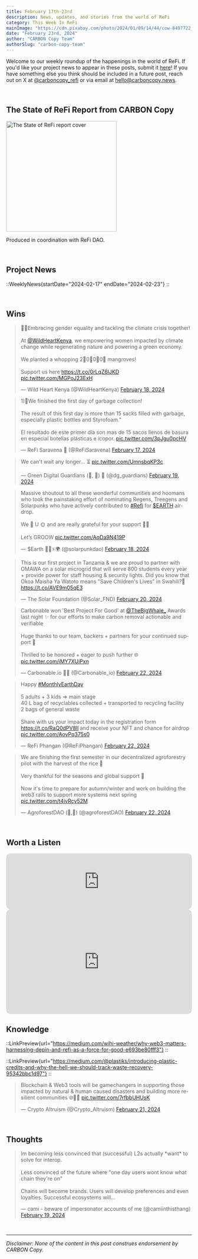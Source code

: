 ```yaml
---
title: February 17th-23rd
description: News, updates, and stories from the world of ReFi
category: This Week In ReFi
mainImage: "https://cdn.pixabay.com/photo/2024/01/09/14/44/cow-8497722_1280.jpg"
date: "February 23rd, 2024"
author: "CARBON Copy Team"
authorSlug: "carbon-copy-team"
---
```


Welcome to our weekly roundup of the happenings in the world of ReFi. If you'd like your project news to appear in these posts, submit it [here](https://baserow.io/form/Bvg1VhbZvYjYDyylflMoYvqPA7Gogg1GDeTjzO8ku-o)! If you have something else you think should be included in a future post, reach out on X at [@carboncopy_refi](https://x.com/carboncopy_refi) or via email at hello@carboncopy.news.

<br>

## The State of ReFi Report from CARBON Copy

<a href="/reports/The%20State%20of%20ReFi%20Report%202024.pdf" target="_blank"><img src="/images/state-of-refi-report-cover.jpg" alt="The State of ReFi report cover" style="width: 300px !important;" /></a>

Produced in coordination with ReFi DAO.

<br>

## Project News

::WeeklyNews{startDate="2024-02-17" endDate="2024-02-23"}
::

<br>

## Wins

<blockquote class="twitter-tweet"><p lang="en" dir="ltr">💪🏾Embracing gender equality and tackling the climate crisis together! <br><br>At <a href="https://twitter.com/WildHeartKenya?ref_src=twsrc%5Etfw">@WildHeartKenya</a>, we empowering women impacted by climate change while regenerating nature and powering a green economy.<br><br>We planted a whopping 2⃣0⃣0⃣0⃣ mangroves! <br><br> Support us here <a href="https://t.co/0rLqZ6lJKD">https://t.co/0rLqZ6lJKD</a> <a href="https://t.co/MGPoJ23ExH">pic.twitter.com/MGPoJ23ExH</a></p>&mdash; Wild Heart Kenya (@WildHeartKenya) <a href="https://twitter.com/WildHeartKenya/status/1759079167604187607?ref_src=twsrc%5Etfw">February 18, 2024</a></blockquote>

<blockquote class="twitter-tweet"><p lang="en" dir="ltr">1)🧵We finished the first day of garbage collection!<br><br>The result of this first day is more than 15 sacks filled with garbage, especially plastic bottles and Styrofoam.&quot;<br><br>El resultado de este primer día son mas de 15 sacos llenos de basura en especial botellas plásticas e icopor. <a href="https://t.co/3pJgu0pcHV">pic.twitter.com/3pJgu0pcHV</a></p>&mdash; ReFi Saravena 🌱 (@ReFiSaravena) <a href="https://twitter.com/ReFiSaravena/status/1758905699747209252?ref_src=twsrc%5Etfw">February 17, 2024</a></blockquote>

<blockquote class="twitter-tweet"><p lang="en" dir="ltr">We can&#39;t wait any longer... ⏳ <a href="https://t.co/UmnsbqKP3c">pic.twitter.com/UmnsbqKP3c</a></p>&mdash; Green Digital Guardians (🌳, 🌱) 📍 (@dg_guardians) <a href="https://twitter.com/dg_guardians/status/1759545624809136407?ref_src=twsrc%5Etfw">February 19, 2024</a></blockquote>

<blockquote class="twitter-tweet"><p lang="en" dir="ltr">Massive shoutout to all these wonderful communities and hoomans who took the painstaking effort of nominating Regens, Treegens and Solarpunks who have actively contributed to <a href="https://twitter.com/hashtag/Refi?src=hash&amp;ref_src=twsrc%5Etfw">#Refi</a> for <a href="https://twitter.com/search?q=%24EARTH&amp;src=ctag&amp;ref_src=twsrc%5Etfw">$EARTH</a> airdrop. <br><br>We 💚 U 🌞 and are really grateful for your support 🙏🏽<br><br>Let’s GROOW <a href="https://t.co/AqDa9N419P">pic.twitter.com/AqDa9N419P</a></p>&mdash; $Earth 🔆🌱⚡🌍 (@solarpunkdao) <a href="https://twitter.com/solarpunkdao/status/1759108971716038979?ref_src=twsrc%5Etfw">February 18, 2024</a></blockquote>

<blockquote class="twitter-tweet"><p lang="en" dir="ltr">This is our first project in Tanzania &amp; we are proud to partner with OMAWA on a solar microgrid that will serve 800 students every year + provide power for staff housing &amp; security lights. Did you know that Okoa Maisha Ya Watoto means &quot;Save Children&#39;s Lives&quot; in Swahili?💛 <a href="https://t.co/AVE9m05qE3">https://t.co/AVE9m05qE3</a></p>&mdash; The Solar Foundation (@Solar_FND) <a href="https://twitter.com/Solar_FND/status/1760028754192290241?ref_src=twsrc%5Etfw">February 20, 2024</a></blockquote>

<blockquote class="twitter-tweet"><p lang="en" dir="ltr">Carbonable won &#39;Best Project For Good&#39; at <a href="https://twitter.com/TheBigWhale_?ref_src=twsrc%5Etfw">@TheBigWhale_</a> Awards last night ✨ for our efforts to make carbon removal actionable and verifiable <br><br>Huge thanks to our team, backers + partners for your continued support 👏<br><br>Thrilled to be honored + eager to push further 🌐 <a href="https://t.co/iMY7XUiPxn">pic.twitter.com/iMY7XUiPxn</a></p>&mdash; Carbonable.io 🌱🌐 (@Carbonable_io) <a href="https://twitter.com/Carbonable_io/status/1760672185344287079?ref_src=twsrc%5Etfw">February 22, 2024</a></blockquote>

<blockquote class="twitter-tweet"><p lang="en" dir="ltr">Happy <a href="https://twitter.com/hashtag/MonthlyEarthDay?src=hash&amp;ref_src=twsrc%5Etfw">#MonthlyEarthDay</a><br><br>5 adults + 3 kids =&gt; main stage<br>40 L bag of recyclables collected + transported to recycling facility<br>2 bags of general waste <br><br>Share with us your impact today in the registration form <a href="https://t.co/RaQ0dPV8ll">https://t.co/RaQ0dPV8ll</a> and receive your NFT and chance for airdrop <a href="https://t.co/AovPq375s0">pic.twitter.com/AovPq375s0</a></p>&mdash; ReFi Phangan (@ReFiPhangan) <a href="https://twitter.com/ReFiPhangan/status/1760659249347363099?ref_src=twsrc%5Etfw">February 22, 2024</a></blockquote>

<blockquote class="twitter-tweet" data-media-max-width="560"><p lang="en" dir="ltr">We are finishing the first semester in our decentralized agroforestry pilot with the harvest of the rice 🌾<br><br>Very thankful for the seasons and global support 🙏<br><br>Now it&#39;s time to prepare for autumn/winter and work on building the web3 rails to support more systems next spring <a href="https://t.co/t4ivRcy52M">pic.twitter.com/t4ivRcy52M</a></p>&mdash; AgroforestDAO (🌾,🙏) (@agroforestDAO) <a href="https://twitter.com/agroforestDAO/status/1760633366427107684?ref_src=twsrc%5Etfw">February 22, 2024</a></blockquote>

<br>

## Worth a Listen

<iframe style="border-radius:12px" src="https://open.spotify.com/embed/episode/1OPvWHEh8jeHwqU9KIKfee?utm_source=generator" width="100%" height="152" frameBorder="0" allowfullscreen="" allow="autoplay; clipboard-write; encrypted-media; fullscreen; picture-in-picture" loading="lazy"></iframe>

<br>

<iframe width="100%" style="border-radius:12px; aspect-ratio: 16/9" src="https://www.youtube.com/embed/6dowXZLKGew?si=WZcW6TSVyNaxjIkz" title="YouTube video player" frameborder="0" allow="accelerometer; autoplay; clipboard-write; encrypted-media; gyroscope; picture-in-picture; web-share" allowfullscreen></iframe>

<br>

## Knowledge

::LinkPreview{url="https://medium.com/wihi-weather/why-web3-matters-harnessing-depin-and-refi-as-a-force-for-good-e693be80fff3"}
::

::LinkPreview{url="https://medium.com/@plastiks/introducing-plastic-credits-and-why-the-hell-we-should-track-waste-recovery-95342bbc1d97"}
::

<blockquote class="twitter-tweet"><p lang="en" dir="ltr">Blockchain &amp; Web3 tools will be gamechangers in supporting those impacted by natural &amp; human caused disasters and building more resilient communities 🌐💸🔎 <a href="https://t.co/7rfbbUHUsK">pic.twitter.com/7rfbbUHUsK</a></p>&mdash; Crypto Altruism (@Crypto_Altruism) <a href="https://twitter.com/Crypto_Altruism/status/1760347836850250152?ref_src=twsrc%5Etfw">February 21, 2024</a></blockquote>

<br>

## Thoughts

<blockquote class="twitter-tweet"><p lang="en" dir="ltr">Im becoming less convinced that (successful) L2s actually *want* to solve for interop. <br><br>Less convinced of the future where &quot;one day users wont know what chain they&#39;re on&quot; <br><br>Chains will become brands. Users will develop preferences and even loyalties. Successful ecosystems will…</p>&mdash; cami - beware of impersonator accounts of me (@camiinthisthang) <a href="https://twitter.com/camiinthisthang/status/1759597556156285358?ref_src=twsrc%5Etfw">February 19, 2024</a></blockquote>

<br>

***

*Disclaimer: None of the content in this post construes endorsement by CARBON Copy.*  
